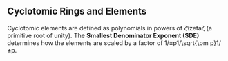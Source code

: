 Cyclotomic Rings and Elements
-----------------------------

Cyclotomic elements are defined as polynomials in powers of ζ\zetaζ (a primitive root of unity). The **Smallest Denominator Exponent (SDE)** determines how the elements are scaled by a factor of 1/±p1/\sqrt{\pm p}1/±p​.
